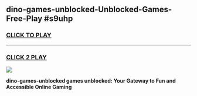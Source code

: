 
## dino-games-unblocked-Unblocked-Games-Free-Play #s9uhp
<h3>
<a href="https://us.freeplayer.one?title=dino-games-unblocked&ref=9M">CLICK TO PLAY</a></h3>
<hr>

<h3>
<a href="https://us.freeplayer.one?title=dino-games-unblocked&ref=9M">CLICK 2 PLAY</a>
  
</h3>

<a href="https://us.freeplayer.one?title=dino-games-unblocked&ref=9M"><img src="https://clearcache.store/games.png"></a>


**dino-games-unblocked games unblocked: Your Gateway to Fun and Accessible Online Gaming**
